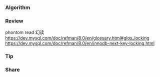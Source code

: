 ### Algorithm

### Review
phontom read 幻读
https://dev.mysql.com/doc/refman/8.0/en/glossary.html#glos_locking
https://dev.mysql.com/doc/refman/8.0/en/innodb-next-key-locking.html




### Tip

### Share
